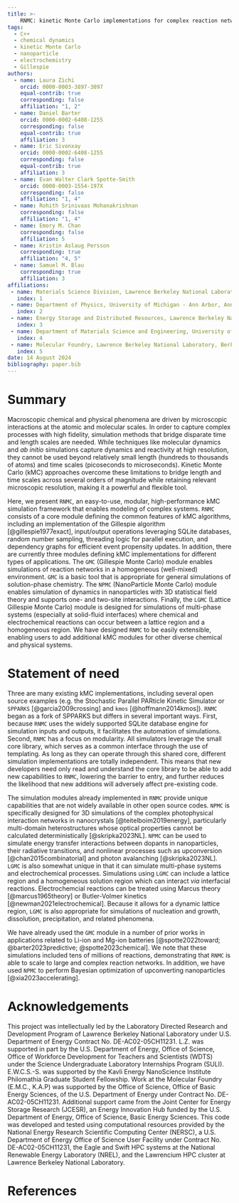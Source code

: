 ```yaml
---
title: >-
    RNMC: kinetic Monte Carlo implementations for complex reaction networks
tags:
  - C++
  - chemical dynamics
  - kinetic Monte Carlo
  - nanoparticle
  - electrochemistry
  - Gillespie
authors:
  - name: Laura Zichi
    orcid: 0000-0003-3897-3097
    equal-contrib: true
    corresponding: false
    affiliation: "1, 2"
  - name: Daniel Barter
    orcid: 0000-0002-6408-1255
    corresponding: false
    equal-contrib: true
    affiliation: 3
  - name: Eric Sivonxay
    orcid: 0000-0002-6408-1255
    corresponding: false
    equal-contrib: true
    affiliation: 3
  - name: Evan Walter Clark Spotte-Smith
    orcid: 0000-0003-1554-197X
    corresponding: false  
    affiliation: "1, 4"
  - name: Rohith Srinivaas Mohanakrishnan
    corresponding: false  
    affiliation: "1, 4"
  - name: Emory M. Chan
    corresponding: false
    affiliation: 5
  - name: Kristin Aslaug Persson
    corresponding: true  
    affiliation: "4, 5"
  - name: Samuel M. Blau
    corresponding: true  
    affiliation: 3
affiliations:
 - name: Materials Science Division, Lawrence Berkeley National Laboratory, Berkeley, CA, USA 94720
   index: 1
 - name: Department of Physics, University of Michigan - Ann Arbor, Ann Arbor, MI, USA 48109
   index: 2
 - name: Energy Storage and Distributed Resources, Lawrence Berkeley National Laboratory, Berkeley, CA USA 94720
   index: 3
 - name: Department of Materials Science and Engineering, University of California - Berkeley, CA, USA 94720
   index: 4
 - name: Molecular Foundry, Lawrence Berkeley National Laboratory, Berkeley, CA, USA 94720
   index: 5
date: 14 August 2024
bibliography: paper.bib
---
```


# Summary
Macroscopic chemical and physical phenomena are driven by microscopic interactions at the atomic and molecular scales.
In order to capture complex processes with high fidelity, simulation methods that bridge disparate time and length scales are needed.
While techniques like molecular dynamics and *ab initio* simulations capture dynamics and reactivity at high resolution, they cannot be used beyond relatively small length (hundreds to thousands of atoms) and time scales (picoseconds to microseconds).
Kinetic Monte Carlo (kMC) approaches overcome these limitations to bridge length and time scales across several orders of magnitude while retaining relevant microscopic resolution, making it a powerful and flexible tool.


Here, we present `RNMC`, an easy-to-use, modular, high-performance kMC simulation framework that enables modeling of complex systems.
`RNMC` consists of a core module defining the common features of kMC algorithms, including an implementation of the Gillespie algorithm [@gillespie1977exact], input/output operations leveraging SQLite databases, random number sampling, threading logic for parallel execution, and dependency graphs for efficient event propensity updates.
In addition, there are currently three modules defining kMC implementations for different types of applications.
The `GMC` (Gillespie Monte Carlo) module enables simulations of reaction networks in a homogeneous (well-mixed) environment.
`GMC` is a basic tool that is appropriate for general simulations of solution-phase chemistry.
The `NPMC` (NanoParticle Monte Carlo) module enables simulation of dynamics in nanoparticles with 3D statistical field theory and supports one- and two-site interactions.
Finally, the `LGMC` (Lattice Gillespie Monte Carlo) module is designed for simulations of multi-phase systems (especially at solid-fluid interfaces) where chemical and electrochemical reactions can occur between a lattice region and a homogeneous region.
We have designed `RNMC` to be easily extensible, enabling users to add additional kMC modules for other diverse chemical and physical systems.

# Statement of need

Three are many existing kMC implementations, including several open source examples (e.g. the Stochastic Parallel PARticle Kinetic Simulator or `SPPARKS` [@garcia2009crossing] and `kmos` [@hoffmann2014kmos]).
`RNMC` began as a fork of SPPARKS but differs in several important ways.
First, because `RNMC` uses the widely supported SQLite database engine for simulation inputs and outputs, it facilitates the automation of simulations.
Second, `RNMC` has a focus on modularity.
All simulators leverage the small core library, which serves as a common interface through the use of templating.
As long as they can operate through this shared core, different simulation implementations are totally independent.
This means that new developers need only read and understand the core library to be able to add new capabilities to `RNMC`, lowering the barrier to entry, and further reduces the likelihood that new additions will adversely affect pre-existing code.

The simulation modules already implemented in `RNMC` provide unique capabilities that are not widely available in other open source codes.
`NPMC` is specifically designed for 3D simulations of the complex photophysical interaction networks in nanocrystals [@teitelboim2019energy], particularly multi-domain heterostructures whose optical properties cannot be calculated deterministically [@skripka2023NL].
`NPMC` can be used to simulate energy transfer interactions between dopants in nanoparticles, their radiative transitions, and nonlinear processes such as upconversion [@chan2015combinatorial] and photon avalanching [@skripka2023NL].
`LGMC` is also somewhat unique in that it can simulate multi-phase systems and electrochemical processes.
Simulations using `LGMC` can include a lattice region and a homogeneous solution region which can interact *via* interfacial reactions.
Electrochemcial reactions can be treated using Marcus theory [@marcus1965theory] or Butler-Volmer kinetics [@newman2021electrochemical].
Because it allows for a dynamic lattice region, `LGMC` is also appropriate for simulations of nucleation and growth, dissolution, precipitation, and related phenomena.

We have already used the `GMC` module in a number of prior works in applications related to Li-ion and Mg-ion batteries [@spotte2022toward; @barter2023predictive; @spotte2023chemical]. We note that these simulations included tens of millions of reactions, demonstrating that `RNMC` is able to scale to large and complex reaction networks. In addition, we have used `NPMC` to perform Bayesian optimization of upconverting nanoparticles [@xia2023accelerating].

# Acknowledgements

This project was intellectually led by the Laboratory Directed Research and Development Program of Lawrence Berkeley National Laboratory under U.S. Department of Energy Contract No. DE-AC02-05CH11231.
L.Z. was supported in part by the U.S. Department of Energy, Office of Science, Office of Workforce Development for Teachers and Scientists (WDTS) under the Science Undergraduate Laboratory Internships Program (SULI).
E.W.C.S.-S. was supported by the Kavli Energy NanoScience Institute Philomathia Graduate Student Fellowship.
Work at the Molecular Foundry (E.M.C., K.A.P) was supported by the Office of Science, Office of Basic Energy Sciences, of the U.S. Department of Energy under Contract No. DE-AC02-05CH11231.
Additional support came from the Joint Center for Energy Storage Research (JCESR), an Energy Innovation Hub funded by the U.S. Department of Energy, Office of Science, Basic Energy Sciences.
This code was developed and tested using computational resources provided by the National Energy Research Scientific Computing Center (NERSC), a U.S. Department of Energy Office of Science User Facility under Contract No. DE-AC02-05CH11231, the Eagle and Swift HPC systems at the National Renewable Energy Laboratory (NREL), and the Lawrencium HPC cluster at Lawrence Berkeley National Laboratory.

# References

